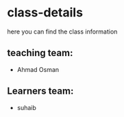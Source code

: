 # class-details
here you can find the class information
## teaching team:
- Ahmad Osman

## Learners team:
- suhaib


